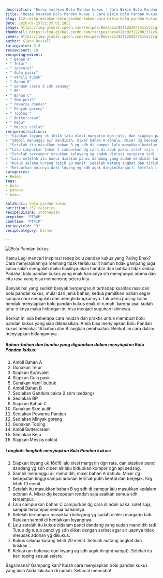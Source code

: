 ```yaml
---
description: "Resep masakan Bolu Pandan kukus | Cara Bikin Bolu Pandan kukus Yang Lezat Sekali"
title: "Resep masakan Bolu Pandan kukus | Cara Bikin Bolu Pandan kukus Yang Lezat Sekali"
slug: 112-resep-masakan-bolu-pandan-kukus-cara-bikin-bolu-pandan-kukus-yang-lezat-sekali
date: 2020-07-29T21:35:02.285Z
image: https://img-global.cpcdn.com/recipes/8eca521c92f122d0/751x532cq70/bolu-pandan-kukus-foto-resep-utama.jpg
thumbnail: https://img-global.cpcdn.com/recipes/8eca521c92f122d0/751x532cq70/bolu-pandan-kukus-foto-resep-utama.jpg
cover: https://img-global.cpcdn.com/recipes/8eca521c92f122d0/751x532cq70/bolu-pandan-kukus-foto-resep-utama.jpg
author: Glenn Russell
ratingvalue: 3.8
reviewcount: 10
recipeingredient:
- " Bahan A"
- " Telur"
- " Spovalet"
- " Gula pasir"
- " Vanili bubuk"
- " Bahan B"
- " Gandum cakra 9 sdm sedang"
- " BP"
- " Bahan C"
- " Skm putih"
- " Pewarna Pandan"
- " Minyak goreng"
- " Toping "
- " Buttercream"
- " Keju"
- " Messis coklat"
recipeinstructions:
- "Siapkan loyang uk 16x16 lalu olesi margarin dgn rata, dan siapkan panci dandang yg sdh diberi air lalu hidupkan kompor dgn api sedang."
- "Sambil menunggu air mendidih, mixer bahan A dahulu. Mixer dg kecepatan tinggi sampai adonan terlihat putih kental dan berjejak. Krg lebih 10 menit."
- "Setelah itu masukkan bahan B yg sdh di campur lalu masukkan kedalam adonan A. Mixer dg kecepatan rendah saja asalkan semua sdh tercampur."
- "Lalu campurkan bahan C campurkan dg cara di aduk pakai solet saja, sampai tercampur semua bahannya."
- "Setelah tercampur masukkan keloyang yg sudah diolesi margarin tadi. Ratakan sambil di hentakkan loyangnya."
- "Lalu setelah itu kukus didalam panci dandang yang sudah mendidih tadi. Tutup dg tutup panci yg sdh diikat dengan serbet agar air uapnya tidak merusak adonan yg dikukus."
- "Kukus selama kurang lebih 20 menit. Setelah matang angkat dan tiriskan..."
- "Keluarkan bolunya dari loyang yg sdh agak dingin(hangat). Setelah itu beri toping sesuai selera."
categories:
- Resep
tags:
- bolu
- pandan
- kukus

katakunci: bolu pandan kukus 
nutrition: 257 calories
recipecuisine: Indonesian
preptime: "PT38M"
cooktime: "PT41M"
recipeyield: "3"
recipecategory: Dinner

---
```



![Bolu Pandan kukus](https://img-global.cpcdn.com/recipes/8eca521c92f122d0/751x532cq70/bolu-pandan-kukus-foto-resep-utama.jpg)

Kamu Lagi mencari inspirasi resep bolu pandan kukus yang Paling Enak? Cara menyiapkannya memang tidak terlalu sulit namun tidak gampang juga. kalau salah mengolah maka hasilnya akan hambar dan bahkan tidak sedap. Padahal bolu pandan kukus yang enak harusnya sih mempunyai aroma dan cita rasa yang bisa memancing selera kita.



Banyak hal yang sedikit banyak berpengaruh terhadap kualitas rasa dari bolu pandan kukus, mulai dari jenis bahan, kedua pemilihan bahan segar sampai cara mengolah dan menghidangkannya. Tak perlu pusing kalau hendak menyiapkan bolu pandan kukus enak di rumah, karena asal sudah tahu triknya maka hidangan ini bisa menjadi suguhan istimewa.


Berikut ini ada beberapa cara mudah dan praktis untuk membuat bolu pandan kukus yang siap dikreasikan. Anda bisa menyiapkan Bolu Pandan kukus memakai 16 bahan dan 8 langkah pembuatan. Berikut ini cara dalam menyiapkan hidangannya.

<!--inarticleads1-->

##### Bahan-bahan dan bumbu yang digunakan dalam menyiapkan Bolu Pandan kukus:

1. Ambil  Bahan A
1. Gunakan  Telur
1. Siapkan  Sp/ovalet
1. Siapkan  Gula pasir
1. Gunakan  Vanili bubuk
1. Ambil  Bahan B
1. Sediakan  Gandum cakra 9 sdm (sedang)
1. Sediakan  BP
1. Siapkan  Bahan C
1. Gunakan  Skm putih
1. Sediakan  Pewarna Pandan
1. Sediakan  Minyak goreng
1. Gunakan  Toping :
1. Ambil  Buttercream
1. Sediakan  Keju
1. Siapkan  Messis coklat




<!--inarticleads2-->

##### Langkah-langkah menyiapkan Bolu Pandan kukus:

1. Siapkan loyang uk 16x16 lalu olesi margarin dgn rata, dan siapkan panci dandang yg sdh diberi air lalu hidupkan kompor dgn api sedang.
1. Sambil menunggu air mendidih, mixer bahan A dahulu. Mixer dg kecepatan tinggi sampai adonan terlihat putih kental dan berjejak. Krg lebih 10 menit.
1. Setelah itu masukkan bahan B yg sdh di campur lalu masukkan kedalam adonan A. Mixer dg kecepatan rendah saja asalkan semua sdh tercampur.
1. Lalu campurkan bahan C campurkan dg cara di aduk pakai solet saja, sampai tercampur semua bahannya.
1. Setelah tercampur masukkan keloyang yg sudah diolesi margarin tadi. Ratakan sambil di hentakkan loyangnya.
1. Lalu setelah itu kukus didalam panci dandang yang sudah mendidih tadi. Tutup dg tutup panci yg sdh diikat dengan serbet agar air uapnya tidak merusak adonan yg dikukus.
1. Kukus selama kurang lebih 20 menit. Setelah matang angkat dan tiriskan...
1. Keluarkan bolunya dari loyang yg sdh agak dingin(hangat). Setelah itu beri toping sesuai selera.




Bagaimana? Gampang kan? Itulah cara menyiapkan bolu pandan kukus yang bisa Anda lakukan di rumah. Selamat mencoba!
